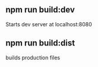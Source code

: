 ## npm run build:dev
Starts dev server at localhost:8080

## npm run build:dist
builds production files
